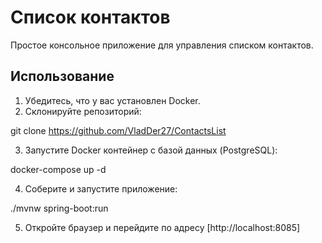 # Список контактов

Простое консольное приложение для управления списком контактов.

## Использование

1. Убедитесь, что у вас установлен Docker.
2. Склонируйте репозиторий:

git clone https://github.com/VladDer27/ContactsList

3. Запустите Docker контейнер с базой данных (PostgreSQL):

docker-compose up -d

4. Соберите и запустите приложение:

./mvnw spring-boot:run

5. Откройте браузер и перейдите по адресу [http://localhost:8085]
